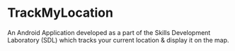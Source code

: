 # TrackMyLocation

####

An Android Application developed as a part of the Skills Development Laboratory (SDL) which tracks your current location & display it on the map.
